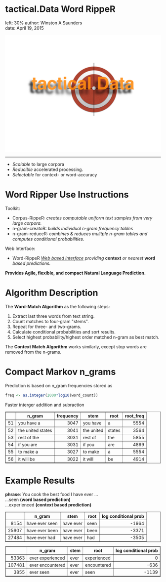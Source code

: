 tactical.Data Word RippeR
========================================================
left: 30%
author: Winston A Saunders  
date: April 19, 2015 
   
  


![alt text](tactical.001.jpg)
*** 

- _Scalable_ to large corpora 
- _Reducible_ accelerated processing.
- _Selectable_ for context- or word-accuracy

Word Ripper Use Instructions
========================================================

Toolkit:       
- Corpus-RippeR: _creates computable uniform text samples from very large corpora._    
- n-gram-creatoR: _builds individual n-gram frequency tables_  
- n-gram-reduceR: _combines & reduces mulitple n-gram tables and computes conditional probabilities._

Web Interface:
- Word-RippeR _[Web based interface](https://ww44ss.shinyapps.io/Coursera_Shiny_Capstone/) providing_ __context__ _or nearest_ __word__ _based predictions._  
  
__Provides Agile, flexible, and compact Natural Language Prediction.__
        
Algorithm Description
========================================================

The __Word-Match Algorithm__ as the following steps:  
1. Extract last three words from text string.  
2. Count matches to four-gram "stems".  
3. Repeat for three- and two-grams.  
4. Calculate conditional probabilities and sort results.   
5. Select highest probability/highest order matched n-gram as best match.  

The __Context Match Algorithm__ works similarly, except stop words are removed from the n-grams. 

Compact Markov n_grams
========================================================

Prediction is based on n_gram frequencies stored as



```r
freq <- as.integer(2000*log10(word_count))
```

Faster interger addition and subraction



<!-- html table generated in R 3.1.3 by xtable 1.7-4 package -->
<!-- Mon Apr 20 10:08:13 2015 -->
<table border=1>
<tr> <th>  </th> <th> n_gram </th> <th> frequency </th> <th> stem </th> <th> root </th> <th> root_freq </th>  </tr>
  <tr> <td align="right"> 51 </td> <td> you have a </td> <td align="right"> 3047 </td> <td> you have </td> <td> a </td> <td align="right"> 5554 </td> </tr>
  <tr> <td align="right"> 52 </td> <td> the united states </td> <td align="right"> 3041 </td> <td> the united </td> <td> states </td> <td align="right"> 3564 </td> </tr>
  <tr> <td align="right"> 53 </td> <td> rest of the </td> <td align="right"> 3031 </td> <td> rest of </td> <td> the </td> <td align="right"> 5855 </td> </tr>
  <tr> <td align="right"> 54 </td> <td> if you are </td> <td align="right"> 3031 </td> <td> if you </td> <td> are </td> <td align="right"> 4869 </td> </tr>
  <tr> <td align="right"> 55 </td> <td> to make a </td> <td align="right"> 3027 </td> <td> to make </td> <td> a </td> <td align="right"> 5554 </td> </tr>
  <tr> <td align="right"> 56 </td> <td> it will be </td> <td align="right"> 3022 </td> <td> it will </td> <td> be </td> <td align="right"> 4914 </td> </tr>
   </table>


Example Results
=============================================


  
__phrase__: You cook the best food I have ever  ...   
  ...seen  __(word based prediction)__    
  ...experienced  __(context based prediction)__   


<!-- html table generated in R 3.1.3 by xtable 1.7-4 package -->
<!-- Mon Apr 20 10:08:25 2015 -->
<table border=1>
<tr> <th>  </th> <th> n_gram </th> <th> stem </th> <th> root </th> <th> log conditional prob </th>  </tr>
  <tr> <td align="right"> 8154 </td> <td> have ever seen </td> <td> have ever </td> <td> seen </td> <td align="right"> -1964 </td> </tr>
  <tr> <td align="right"> 25907 </td> <td> have ever been </td> <td> have ever </td> <td> been </td> <td align="right"> -3371 </td> </tr>
  <tr> <td align="right"> 27484 </td> <td> have ever had </td> <td> have ever </td> <td> had </td> <td align="right"> -3505 </td> </tr>
   </table>
<!-- html table generated in R 3.1.3 by xtable 1.7-4 package -->
<!-- Mon Apr 20 10:08:25 2015 -->
<table border=1>
<tr> <th>  </th> <th> n_gram </th> <th> stem </th> <th> root </th> <th> log conditional prob </th>  </tr>
  <tr> <td align="right"> 53363 </td> <td> ever experienced </td> <td> ever </td> <td> experienced </td> <td align="right">   0 </td> </tr>
  <tr> <td align="right"> 107481 </td> <td> ever encountered </td> <td> ever </td> <td> encountered </td> <td align="right"> -636 </td> </tr>
  <tr> <td align="right"> 3855 </td> <td> ever seen </td> <td> ever </td> <td> seen </td> <td align="right"> -1139 </td> </tr>
   </table>
